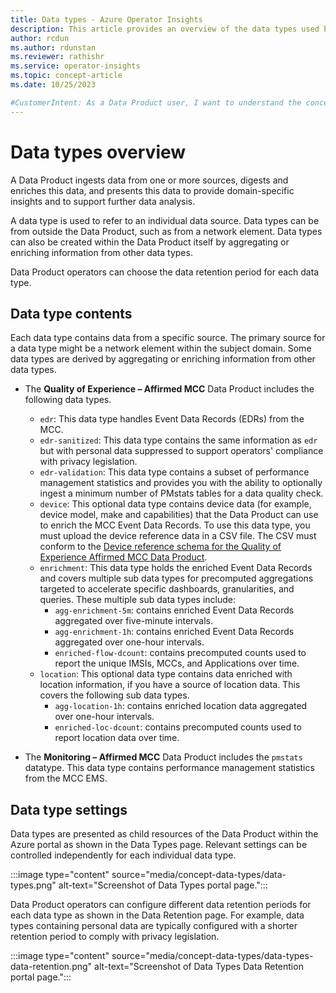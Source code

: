 ```yaml
---
title: Data types - Azure Operator Insights
description: This article provides an overview of the data types used by Azure Operator Insights Data Products.
author: rcdun
ms.author: rdunstan
ms.reviewer: rathishr
ms.service: operator-insights
ms.topic: concept-article
ms.date: 10/25/2023

#CustomerIntent: As a Data Product user, I want to understand the concept of Data Types so that I can use Data Product(s) effectively.
---
```


# Data types overview

A Data Product ingests data from one or more sources, digests and enriches this data, and presents this data to provide domain-specific insights and to support further data analysis.

A data type is used to refer to an individual data source. Data types can be from outside the Data Product, such as from a network element. Data types can also be created within the Data Product itself by aggregating or enriching information from other data types.

Data Product operators can choose the data retention period for each data type.

## Data type contents

Each data type contains data from a specific source. The primary source for a data type might be a network element within the subject domain. Some data types are derived by aggregating or enriching information from other data types.

- The **Quality of Experience – Affirmed MCC** Data Product includes the following data types.
  - `edr`: This data type handles Event Data Records (EDRs) from the MCC.
  - `edr-sanitized`: This data type contains the same information as `edr` but with personal data suppressed to support operators' compliance with privacy legislation.
  - `edr-validation`: This data type contains a subset of performance management statistics and provides you with the ability to optionally ingest a minimum number of PMstats tables for a data quality check.
  - `device`: This optional data type contains device data (for example, device model, make and capabilities) that the Data Product can use to enrich the MCC Event Data Records. To use this data type, you must upload the device reference data in a CSV file. The CSV must conform to the [Device reference schema for the Quality of Experience Affirmed MCC Data Product](device-reference-schema.md).
  - `enrichment`: This data type holds the enriched Event Data Records and covers multiple sub data types for precomputed aggregations targeted to accelerate specific dashboards, granularities, and queries. These multiple sub data types include:
      - `agg-enrichment-5m`: contains enriched Event Data Records aggregated over five-minute intervals.
      - `agg-enrichment-1h`: contains enriched Event Data Records aggregated over one-hour intervals.
      - `enriched-flow-dcount`: contains precomputed counts used to report the unique IMSIs, MCCs, and Applications over time.
  - `location`: This optional data type contains data enriched with location information, if you have a source of location data. This covers the following sub data types.
      - `agg-location-1h`: contains enriched location data aggregated over one-hour intervals.
      - `enriched-loc-dcount`: contains precomputed counts used to report location data over time.
 
- The **Monitoring – Affirmed MCC** Data Product includes the `pmstats` datatype. This data type contains performance management statistics from the MCC EMS.

## Data type settings

Data types are presented as child resources of the Data Product within the Azure portal as shown in the Data Types page. Relevant settings can be controlled independently for each individual data type.

:::image type="content" source="media/concept-data-types/data-types.png" alt-text="Screenshot of Data Types portal page.":::

Data Product operators can configure different data retention periods for each data type as shown in the Data Retention page. For example, data types containing personal data are typically configured with a shorter retention period to comply with privacy legislation.

  :::image type="content" source="media/concept-data-types/data-types-data-retention.png" alt-text="Screenshot of Data Types Data Retention portal page.":::
